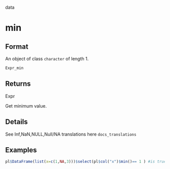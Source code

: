 data

# min

## Format

An object of class `character` of length 1.

```r
Expr_min
```

## Returns

Expr

Get minimum value.

## Details

See Inf,NaN,NULL,Null/NA translations here `docs_translations`

## Examples

```r
pl$DataFrame(list(x=c(1,NA,3)))$select(pl$col("x")$min()== 1 ) #is true
```